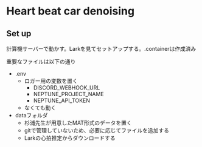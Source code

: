 # Heart beat car denoising

## Set up

計算機サーバーで動かす。Larkを見てセットアップする。.containerは作成済み

重要なファイルは以下の通り

- .env
  - ロガー用の変数を置く
    - DISCORD_WEBHOOK_URL
    - NEPTUNE_PROJECT_NAME
    - NEPTUNE_API_TOKEN
  - なくても動く
- dataフォルダ
  - 杉浦先生が用意したMAT形式のデータを置く
  - gitで管理していないため、必要に応じてファイルを追加する
  - Larkの心拍推定からダウンロードする
